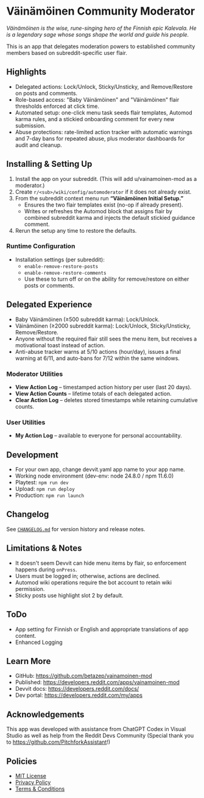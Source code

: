# Väinämöinen Community Moderator
_Väinämöinen is the wise, rune-singing hero of the Finnish epic Kalevala. He is a legendary sage whose songs shape the world and guide his people._

This is an app that delegates moderation powers to established community members based on subreddit-specific user flair.

## Highlights

- Delegated actions: Lock/Unlock, Sticky/Unsticky, and Remove/Restore on posts and comments.
- Role-based access: "Baby Väinämöinen" and "Väinämöinen" flair thresholds enforced at click time.
- Automated setup: one-click menu task seeds flair templates, Automod karma rules, and a stickied onboarding comment for every new submission.
- Abuse protections: rate-limited action tracker with automatic warnings and 7-day bans for repeated abuse, plus moderator dashboards for audit and cleanup.

## Installing & Setting Up

1. Install the app on your subreddit. (This will add u/vainamoinen-mod as a moderator.) 
2. Create `r/<sub>/wiki/config/automoderator` if it does not already exist.
3. From the subreddit context menu run **“Väinämöinen Initial Setup.”**
   - Ensures the two flair templates exist (no-op if already present).
   - Writes or refreshes the Automod block that assigns flair by combined subreddit karma and injects the default stickied guidance comment.
4. Rerun the setup any time to restore the defaults.

### Runtime Configuration

- Installation settings (per subreddit):
  - `enable-remove-restore-posts`
  - `enable-remove-restore-comments`
  - Use these to turn off or on the ability for remove/restore on either posts or comments.


## Delegated Experience

- Baby Väinämöinen (≥500 subreddit karma): Lock/Unlock.
- Väinämöinen (≥2000 subreddit karma): Lock/Unlock, Sticky/Unsticky, Remove/Restore.
- Anyone without the required flair still sees the menu item, but receives a motivational toast instead of action.
- Anti-abuse tracker warns at 5/10 actions (hour/day), issues a final warning at 6/11, and auto-bans for 7/12 within the same windows.

### Moderator Utilities

- **View Action Log** – timestamped action history per user (last 20 days).
- **View Action Counts** – lifetime totals of each delegated action.
- **Clear Action Log** – deletes stored timestamps while retaining cumulative counts.

### User Utilities
- **My Action Log** – available to everyone for personal accountability.

## Development

- For your own app, change devvit.yaml app name to your app name.
- Working node environment (dev-env: node 24.8.0 / npm 11.6.0)
- Playtest: `npm run dev`
- Upload: `npm run deploy`
- Production: `npm run launch`

## Changelog

See [`CHANGELOG.md`](https://github.com/betazep/vainamoinen-mod/blob/master/CHANGELOG.md) for version history and release notes.

## Limitations & Notes

- It doesn't seem Devvit can hide menu items by flair, so enforcement happens during `onPress`.
- Users must be logged in; otherwise, actions are declined.
- Automod wiki operations require the bot account to retain wiki permission.
- Sticky posts use highlight slot 2 by default.

## ToDo
- App setting for Finnish or English and appropriate translations of app content.
- Enhanced Logging

## Learn More

- GitHub: https://github.com/betazep/vainamoinen-mod
- Published: https://developers.reddit.com/apps/vainamoinen-mod
- Devvit docs: https://developers.reddit.com/docs/
- Dev portal: https://developers.reddit.com/my/apps

## Acknowledgements

This app was developed with assistance from ChatGPT Codex in Visual Studio as well as help from the Reddit Devs Community (Special thank you to https://github.com/PitchforkAssistant!)

## Policies

- [MIT License](https://github.com/betazep/vainamoinen-mod/blob/master/LICENSE)
- [Privacy Policy](https://github.com/betazep/vainamoinen-mod/blob/master/PRIVACY.md)
- [Terms & Conditions](https://github.com/betazep/vainamoinen-mod/blob/master/TERMS.md)
